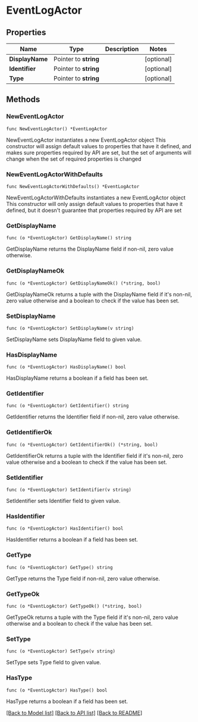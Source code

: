 # EventLogActor

## Properties

Name | Type | Description | Notes
------------ | ------------- | ------------- | -------------
**DisplayName** | Pointer to **string** |  | [optional] 
**Identifier** | Pointer to **string** |  | [optional] 
**Type** | Pointer to **string** |  | [optional] 

## Methods

### NewEventLogActor

`func NewEventLogActor() *EventLogActor`

NewEventLogActor instantiates a new EventLogActor object
This constructor will assign default values to properties that have it defined,
and makes sure properties required by API are set, but the set of arguments
will change when the set of required properties is changed

### NewEventLogActorWithDefaults

`func NewEventLogActorWithDefaults() *EventLogActor`

NewEventLogActorWithDefaults instantiates a new EventLogActor object
This constructor will only assign default values to properties that have it defined,
but it doesn't guarantee that properties required by API are set

### GetDisplayName

`func (o *EventLogActor) GetDisplayName() string`

GetDisplayName returns the DisplayName field if non-nil, zero value otherwise.

### GetDisplayNameOk

`func (o *EventLogActor) GetDisplayNameOk() (*string, bool)`

GetDisplayNameOk returns a tuple with the DisplayName field if it's non-nil, zero value otherwise
and a boolean to check if the value has been set.

### SetDisplayName

`func (o *EventLogActor) SetDisplayName(v string)`

SetDisplayName sets DisplayName field to given value.

### HasDisplayName

`func (o *EventLogActor) HasDisplayName() bool`

HasDisplayName returns a boolean if a field has been set.

### GetIdentifier

`func (o *EventLogActor) GetIdentifier() string`

GetIdentifier returns the Identifier field if non-nil, zero value otherwise.

### GetIdentifierOk

`func (o *EventLogActor) GetIdentifierOk() (*string, bool)`

GetIdentifierOk returns a tuple with the Identifier field if it's non-nil, zero value otherwise
and a boolean to check if the value has been set.

### SetIdentifier

`func (o *EventLogActor) SetIdentifier(v string)`

SetIdentifier sets Identifier field to given value.

### HasIdentifier

`func (o *EventLogActor) HasIdentifier() bool`

HasIdentifier returns a boolean if a field has been set.

### GetType

`func (o *EventLogActor) GetType() string`

GetType returns the Type field if non-nil, zero value otherwise.

### GetTypeOk

`func (o *EventLogActor) GetTypeOk() (*string, bool)`

GetTypeOk returns a tuple with the Type field if it's non-nil, zero value otherwise
and a boolean to check if the value has been set.

### SetType

`func (o *EventLogActor) SetType(v string)`

SetType sets Type field to given value.

### HasType

`func (o *EventLogActor) HasType() bool`

HasType returns a boolean if a field has been set.


[[Back to Model list]](../README.md#documentation-for-models) [[Back to API list]](../README.md#documentation-for-api-endpoints) [[Back to README]](../README.md)


